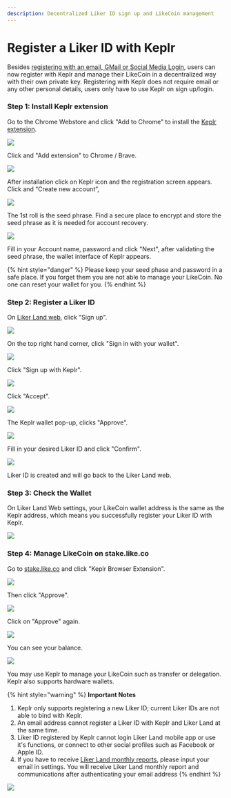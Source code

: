 ```yaml
---
description: Decentralized Liker ID sign up and LikeCoin management
---
```


# Register a Liker ID with Keplr

Besides [registering with an email, GMail or Social Media Login](register.md), users can now register with Keplr and manage their LikeCoin in a decentralized way with their own private key. Registering with Keplr does not require email or any other personal details, users only have to use Keplr on sign up/login.

### **Step 1: Install Keplr extension**

Go to the Chrome Webstore and click "Add to Chrome" to install the [Keplr extension](https://chrome.google.com/webstore/detail/keplr/dmkamcknogkgcdfhhbddcghachkejeap).

![](../../.gitbook/assets/keplr01.png)

Click and "Add extension" to Chrome / Brave.

![](../../.gitbook/assets/keplr02.png)

After installation click on Keplr icon and the registration screen appears. Click and “Create new account”,

![](../../.gitbook/assets/keplr03.png)

The 1st roll is the seed phrase. Find a secure place to encrypt and store the seed phrase as it is needed for account recovery.

![](../../.gitbook/assets/keplr04.png)

Fill in your Account name, password and click "Next", after validating the seed phrase, the wallet interface of Keplr appears.

{% hint style="danger" %}
Please keep your seed phase and password in a safe place. If you forget them you are not able to manage your LikeCoin. No one can reset your wallet for you.
{% endhint %}

### Step 2: Register a Liker ID

On [Liker Land web](https://liker.land/), click "Sign up".

![](../../.gitbook/assets/keplr-liker-id-00-en.png)

On the top right hand corner, click "Sign in with your wallet".

![](../../.gitbook/assets/keplr-liker-id-01-en.png)

Click "Sign up with Keplr".

![](../../.gitbook/assets/keplr-liker-id-02-en.png)

Click "Accept".

![](../../.gitbook/assets/keplr-liker-id-03.png)

The Keplr wallet pop-up, clicks "Approve".

![](../../.gitbook/assets/keplr-liker-id-04.png)

Fill in your desired Liker ID and click "Confirm".

![](../../.gitbook/assets/keplr-liker-id-05.png)

Liker ID is created and will go back to the Liker Land web.

### Step 3: Check the Wallet

On Liker Land Web settings, your LikeCoin wallet address is the same as the Keplr address, which means you successfully register your Liker ID with Keplr.

![](../../.gitbook/assets/keplr-liker-id-06-en.png)

### Step 4: Manage LikeCoin on stake.like.co

Go to [stake.like.co](http://stake.like.co) and click "Keplr Browser Extension".

![](../../.gitbook/assets/keplr06.png)

Then click "Approve".

![](../../.gitbook/assets/keplr07.png)

Click on "Approve" again.

![](../../.gitbook/assets/keplr08.png)

You can see your balance.

![](../../.gitbook/assets/keplr09.png)

You may use Keplr to manage your LikeCoin such as transfer or delegation. Keplr also supports hardware wallets.

{% hint style="warning" %}
**Important Notes**

1. Keplr only supports registering a new Liker ID; current Liker IDs are not able to bind with Keplr.
2. An email address cannot register a Liker ID with Keplr and Liker Land at the same time.
3. Liker ID registered by Keplr cannot login Liker Land mobile app or use it's functions, or connect to other social profiles such as Facebook or Apple ID.
4. If you have to receive [Liker Land monthly reports](../creatortools/monthly-report.md), please input your email in settings. You will receive Liker Land monthly report and communications after authenticating your email address
{% endhint %}

![](../../.gitbook/assets/keplr-liker-id-07.png)

